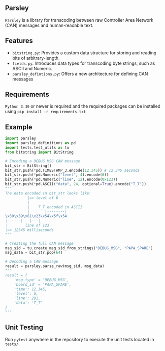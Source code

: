 ## Parsley
```Parsley``` is a library for transcoding between raw Controller Area Network (CAN) messages and human-readable text.

## Features
- ```bitstring.py```: Provides a custom data structure for storing and reading bits of arbitrary-length.
- ```fields.py```: Introduces data types for transcoding byte strings, such as ASCII and Numeric.
- ```parsley_defintions.py```: Offers a new architecture for defining CAN messages

## Requirements
```Python 3.10``` or newer is required and the required packages can be installed using `pip install -r requirements.txt`

## Example

``` python
import parsley
import parsley_definitions as pd
import tests.test_utils as tu
from bitstring import BitString

# Encoding a DEBUG_MSG CAN message
bit_str = BitString()
bit_str.push(*pd.TIMESTAMP_3.encode(12.345)) # 12.345 seconds
bit_str.push(*pd.Numeric("level", 4).encode(6))
bit_str.push(*pd.Numeric("line", 12).encode(0x123))
bit_str.push(*pd.ASCII("data", 24, optional=True).encode("T_T"))
"""
The data encoded in bit_str looks like:
          |=> level of 6
          |
          |    T_T encoded in ASCII
          |       |--------|
\x30\x39\x61\x23\x54\x5f\x54
|------|   |---|
|        line of 123
|=> 12345 milliseconds
"""

# Creating the full CAN message
msg_sid = tu.create_msg_sid_from_strings("DEBUG_MSG", "PAPA_SPARE")
msg_data = bit_str.pop(64)

# Decoding a CAN message
result = parsley.parse_raw(msg_sid, msg_data)
"""
result = {
    'msg_type' = 'DEBUG_MSG',
    'board_id' = 'PAPA_SPARE',
    'time': 12.345,
    'level': 6,
    'line': 291, 
    'data': 'T_T'
}
"""
```

## Unit Testing
Run ```pytest``` anywhere in the repository to execute the unit tests located in ```tests/```

<!-- TODO: Add how to include parsley as a submodule into other libraries once I actually do that-->

<!-- TODO: I remember the guy who added Omnibus's parsley needed to do some license thing (?) -->
